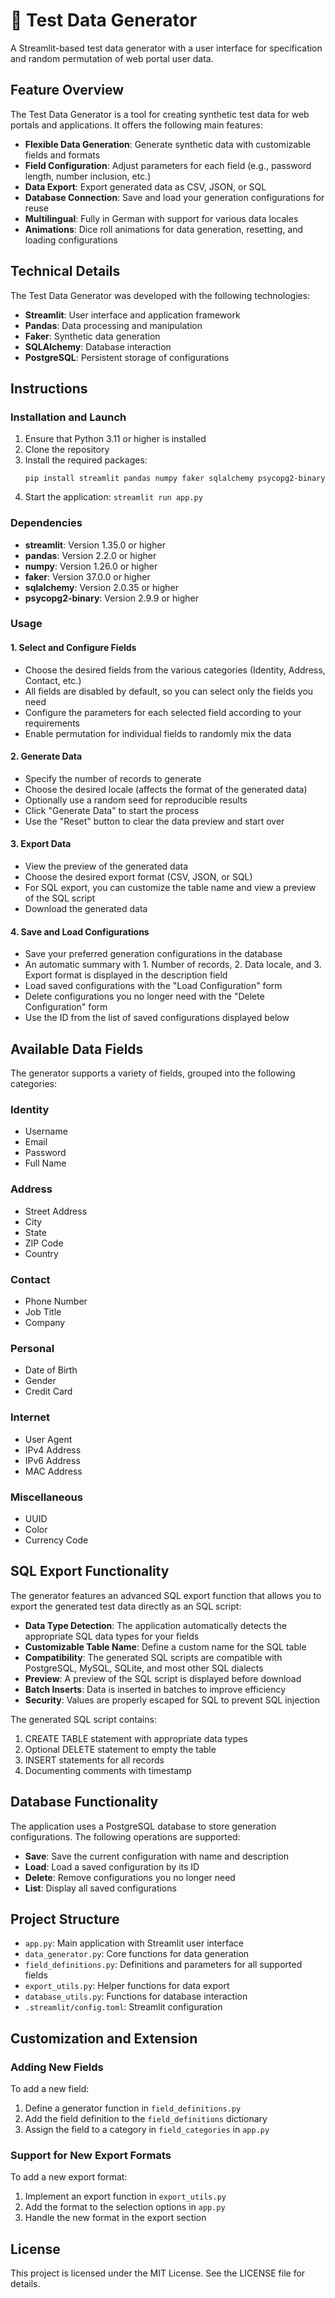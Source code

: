 # 🎲 Test Data Generator

A Streamlit-based test data generator with a user interface for specification and random permutation of web portal user data.

## Feature Overview

The Test Data Generator is a tool for creating synthetic test data for web portals and applications. It offers the following main features:

- **Flexible Data Generation**: Generate synthetic data with customizable fields and formats
- **Field Configuration**: Adjust parameters for each field (e.g., password length, number inclusion, etc.)
- **Data Export**: Export generated data as CSV, JSON, or SQL
- **Database Connection**: Save and load your generation configurations for reuse
- **Multilingual**: Fully in German with support for various data locales
- **Animations**: Dice roll animations for data generation, resetting, and loading configurations

## Technical Details

The Test Data Generator was developed with the following technologies:

- **Streamlit**: User interface and application framework
- **Pandas**: Data processing and manipulation
- **Faker**: Synthetic data generation
- **SQLAlchemy**: Database interaction
- **PostgreSQL**: Persistent storage of configurations

## Instructions

### Installation and Launch

1. Ensure that Python 3.11 or higher is installed
2. Clone the repository
3. Install the required packages:
   ```
   pip install streamlit pandas numpy faker sqlalchemy psycopg2-binary
   ```
4. Start the application: `streamlit run app.py`

### Dependencies

- **streamlit**: Version 1.35.0 or higher
- **pandas**: Version 2.2.0 or higher
- **numpy**: Version 1.26.0 or higher
- **faker**: Version 37.0.0 or higher
- **sqlalchemy**: Version 2.0.35 or higher
- **psycopg2-binary**: Version 2.9.9 or higher

### Usage

#### 1. Select and Configure Fields

- Choose the desired fields from the various categories (Identity, Address, Contact, etc.)
- All fields are disabled by default, so you can select only the fields you need
- Configure the parameters for each selected field according to your requirements
- Enable permutation for individual fields to randomly mix the data

#### 2. Generate Data

- Specify the number of records to generate
- Choose the desired locale (affects the format of the generated data)
- Optionally use a random seed for reproducible results
- Click "Generate Data" to start the process
- Use the "Reset" button to clear the data preview and start over

#### 3. Export Data

- View the preview of the generated data
- Choose the desired export format (CSV, JSON, or SQL)
- For SQL export, you can customize the table name and view a preview of the SQL script
- Download the generated data

#### 4. Save and Load Configurations

- Save your preferred generation configurations in the database
- An automatic summary with 1. Number of records, 2. Data locale, and 3. Export format is displayed in the description field
- Load saved configurations with the "Load Configuration" form
- Delete configurations you no longer need with the "Delete Configuration" form
- Use the ID from the list of saved configurations displayed below

## Available Data Fields

The generator supports a variety of fields, grouped into the following categories:

### Identity
- Username
- Email
- Password
- Full Name

### Address
- Street Address
- City
- State
- ZIP Code
- Country

### Contact
- Phone Number
- Job Title
- Company

### Personal
- Date of Birth
- Gender
- Credit Card

### Internet
- User Agent
- IPv4 Address
- IPv6 Address
- MAC Address

### Miscellaneous
- UUID
- Color
- Currency Code

## SQL Export Functionality

The generator features an advanced SQL export function that allows you to export the generated test data directly as an SQL script:

- **Data Type Detection**: The application automatically detects the appropriate SQL data types for your fields
- **Customizable Table Name**: Define a custom name for the SQL table
- **Compatibility**: The generated SQL scripts are compatible with PostgreSQL, MySQL, SQLite, and most other SQL dialects
- **Preview**: A preview of the SQL script is displayed before download
- **Batch Inserts**: Data is inserted in batches to improve efficiency
- **Security**: Values are properly escaped for SQL to prevent SQL injection

The generated SQL script contains:
1. CREATE TABLE statement with appropriate data types
2. Optional DELETE statement to empty the table
3. INSERT statements for all records
4. Documenting comments with timestamp

## Database Functionality

The application uses a PostgreSQL database to store generation configurations. The following operations are supported:

- **Save**: Save the current configuration with name and description
- **Load**: Load a saved configuration by its ID
- **Delete**: Remove configurations you no longer need
- **List**: Display all saved configurations

## Project Structure

- `app.py`: Main application with Streamlit user interface
- `data_generator.py`: Core functions for data generation
- `field_definitions.py`: Definitions and parameters for all supported fields
- `export_utils.py`: Helper functions for data export
- `database_utils.py`: Functions for database interaction
- `.streamlit/config.toml`: Streamlit configuration

## Customization and Extension

### Adding New Fields

To add a new field:

1. Define a generator function in `field_definitions.py`
2. Add the field definition to the `field_definitions` dictionary
3. Assign the field to a category in `field_categories` in `app.py`

### Support for New Export Formats

To add a new export format:

1. Implement an export function in `export_utils.py`
2. Add the format to the selection options in `app.py`
3. Handle the new format in the export section

## License

This project is licensed under the MIT License. See the LICENSE file for details.